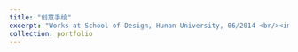 ```yaml
---
title: "创意手绘"
excerpt: "Works at School of Design, Hunan University, 06/2014 <br/><img src='/images/8.png'>"
collection: portfolio
---
```




